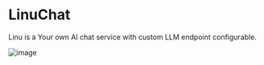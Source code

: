 # LinuChat
Linu is a Your own AI chat service with custom LLM endpoint configurable.

![image](https://github.com/E13Lau/LinuChat/blob/main/Pasted%20image%2020240813112626.png)
